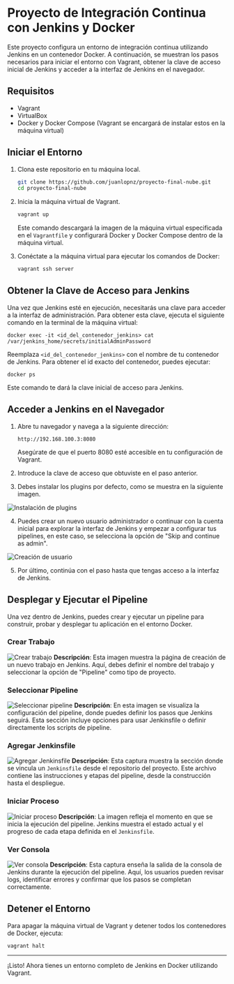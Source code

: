 # Proyecto de Integración Continua con Jenkins y Docker

Este proyecto configura un entorno de integración continua utilizando Jenkins en un contenedor Docker. A continuación, se muestran los pasos necesarios para iniciar el entorno con Vagrant, obtener la clave de acceso inicial de Jenkins y acceder a la interfaz de Jenkins en el navegador.

## Requisitos

- Vagrant
- VirtualBox
- Docker y Docker Compose (Vagrant se encargará de instalar estos en la máquina virtual)

## Iniciar el Entorno

1. Clona este repositorio en tu máquina local.

    ```bash
    git clone https://github.com/juanlopnz/proyecto-final-nube.git
    cd proyecto-final-nube
    ```

2. Inicia la máquina virtual de Vagrant.

    ```bash
    vagrant up
    ```

   Este comando descargará la imagen de la máquina virtual especificada en el `Vagrantfile` y configurará Docker y Docker Compose dentro de la máquina virtual.

3. Conéctate a la máquina virtual para ejecutar los comandos de Docker:

    ```bash
    vagrant ssh server
    ```

## Obtener la Clave de Acceso para Jenkins

Una vez que Jenkins esté en ejecución, necesitarás una clave para acceder a la interfaz de administración. Para obtener esta clave, ejecuta el siguiente comando en la terminal de la máquina virtual:

    
    docker exec -it <id_del_contenedor_jenkins> cat /var/jenkins_home/secrets/initialAdminPassword

Reemplaza `<id_del_contenedor_jenkins>` con el nombre de tu contenedor de Jenkins. Para obtener el id exacto del contenedor, puedes ejecutar:

    docker ps

Este comando te dará la clave inicial de acceso para Jenkins.

## Acceder a Jenkins en el Navegador

1. Abre tu navegador y navega a la siguiente dirección:

    ```
    http://192.168.100.3:8080
    ```

   Asegúrate de que el puerto 8080 esté accesible en tu configuración de Vagrant.

2. Introduce la clave de acceso que obtuviste en el paso anterior.

3. Debes instalar los plugins por defecto, como se muestra en la siguiente imagen.

![Instalación de plugins](install-plugins.png)

4. Puedes crear un nuevo usuario administrador o continuar con la cuenta inicial para explorar la interfaz de Jenkins y empezar a configurar tus pipelines, en este caso, se selecciona la opción de "Skip and continue as admin".

![Creación de usuario](create-user.png)

5. Por último, continúa con el paso hasta que tengas acceso a la interfaz de Jenkins.

## Desplegar y Ejecutar el Pipeline

Una vez dentro de Jenkins, puedes crear y ejecutar un pipeline para construir, probar y desplegar tu aplicación en el entorno Docker.

### Crear Trabajo
![Crear trabajo](create-job.png)
**Descripción**: Esta imagen muestra la página de creación de un nuevo trabajo en Jenkins. Aquí, debes definir el nombre del trabajo y seleccionar la opción de "Pipeline" como tipo de proyecto.

### Seleccionar Pipeline
![Seleccionar pipeline](select-pipeline.png)
**Descripción**: En esta imagen se visualiza la configuración del pipeline, donde puedes definir los pasos que Jenkins seguirá. Esta sección incluye opciones para usar Jenkinsfile o definir directamente los scripts de pipeline.

### Agregar Jenkinsfile
![Agregar Jenkinsfile](add-jenkinsfile.png)
**Descripción**: Esta captura muestra la sección donde se vincula un `Jenkinsfile` desde el repositorio del proyecto. Este archivo contiene las instrucciones y etapas del pipeline, desde la construcción hasta el despliegue.

### Iniciar Proceso
![Iniciar proceso](start-process.png)
**Descripción**: La imagen refleja el momento en que se inicia la ejecución del pipeline. Jenkins muestra el estado actual y el progreso de cada etapa definida en el `Jenkinsfile`.

### Ver Consola
![Ver consola](view-console.png)
**Descripción**: Esta captura enseña la salida de la consola de Jenkins durante la ejecución del pipeline. Aquí, los usuarios pueden revisar logs, identificar errores y confirmar que los pasos se completan correctamente.

## Detener el Entorno

Para apagar la máquina virtual de Vagrant y detener todos los contenedores de Docker, ejecuta:

    vagrant halt

---

¡Listo! Ahora tienes un entorno completo de Jenkins en Docker utilizando Vagrant.
